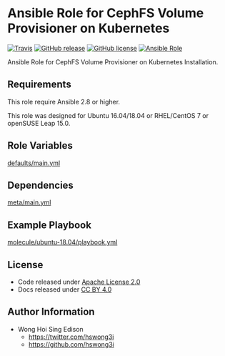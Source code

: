 # Ansible Role for CephFS Volume Provisioner on Kubernetes

[![Travis](https://img.shields.io/travis/alvistack/ansible-role-kubernetes-cephfs-provisioner.svg)](https://travis-ci.org/alvistack/ansible-role-kubernetes-cephfs-provisioner)
[![GitHub release](https://img.shields.io/github/release/alvistack/ansible-role-kubernetes-cephfs-provisioner.svg)](https://github.com/alvistack/ansible-role-kubernetes-cephfs-provisioner)
[![GitHub license](https://img.shields.io/github/license/alvistack/ansible-role-kubernetes-cephfs-provisioner.svg)](https://github.com/alvistack/ansible-role-kubernetes-cephfs-provisioner/blob/master/LICENSE)
[![Ansible Role](https://img.shields.io/badge/galaxy-alvistack.kubernetes_cephfs_provisioner-blue.svg)](https://galaxy.ansible.com/alvistack/kubernetes_cephfs_provisioner)

Ansible Role for CephFS Volume Provisioner on Kubernetes Installation.

## Requirements

This role require Ansible 2.8 or higher.

This role was designed for Ubuntu 16.04/18.04 or RHEL/CentOS 7 or openSUSE Leap 15.0.

## Role Variables

[defaults/main.yml](defaults/main.yml)

## Dependencies

[meta/main.yml](meta/main.yml)

## Example Playbook

[molecule/ubuntu-18.04/playbook.yml](molecule/ubuntu-18.04/playbook.yml)

## License

  - Code released under [Apache License 2.0](LICENSE)
  - Docs released under [CC BY 4.0](http://creativecommons.org/licenses/by/4.0/)

## Author Information

  - Wong Hoi Sing Edison
      - <https://twitter.com/hswong3i>
      - <https://github.com/hswong3i>
